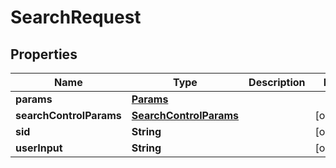
# SearchRequest

## Properties
Name | Type | Description | Notes
------------ | ------------- | ------------- | -------------
**params** | [**Params**](Params.md) |  | 
**searchControlParams** | [**SearchControlParams**](SearchControlParams.md) |  |  [optional]
**sid** | **String** |  |  [optional]
**userInput** | **String** |  |  [optional]



